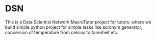 # DSN
This is a Data Scientist Network MacroTutor project for tutors. where we build simple python project for simple tasks like acronym generator, concersion of temperature from celcius to farenheit etc.
